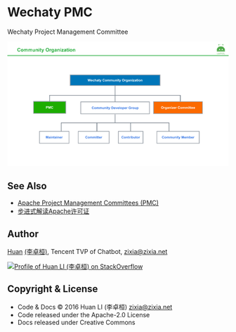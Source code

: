 # Wechaty PMC

Wechaty Project Management Committee

![Wechaty Community Organization](docs/images/wechaty-community-organization.png)

## See Also

- [Apache Project Management Committees (PMC)](https://www.apache.org/foundation/how-it-works.html#pmc)
- [步进式解读Apache许可证](https://mp.weixin.qq.com/s/_uyedP8LbuwSwj79GsI4Yw)

## Author

[Huan](https://github.com/huan) [(李卓桓)](http://linkedin.com/in/zixia), Tencent TVP of Chatbot, <zixia@zixia.net>

[![Profile of Huan LI (李卓桓) on StackOverflow](https://stackoverflow.com/users/flair/1123955.png)](https://stackoverflow.com/users/1123955/huan)

## Copyright & License

- Code & Docs © 2016 Huan LI (李卓桓) <zixia@zixia.net>
- Code released under the Apache-2.0 License
- Docs released under Creative Commons
